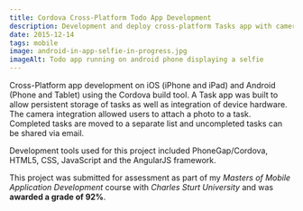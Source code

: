 ```yaml
---
title: Cordova Cross-Platform Todo App Development
description: Development and deploy cross-platform Tasks app with camera integration and offline storage
date: 2015-12-14
tags: mobile
image: android-in-app-selfie-in-progress.jpg
imageAlt: Todo app running on android phone displaying a selfie
---
```


Cross-Platform app development on iOS (iPhone and iPad) and Android (Phone and Tablet) using the Cordova build tool. A Task app was built to allow persistent storage of tasks as well as integration of device hardware. The camera integration allowed users to attach a photo to a task. Completed tasks are moved to a separate list and uncompleted tasks can be shared via email.

Development tools used for this project included PhoneGap/Cordova, HTML5, CSS, JavaScript and the AngularJS framework.

This project was submitted for assessment as part of my *Masters of Mobile Application Development* course with *Charles Sturt University* and was **awarded a grade of 92%**.
